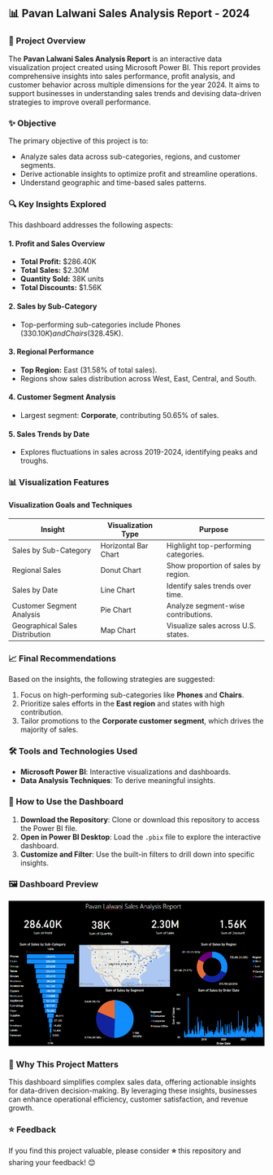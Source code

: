 ## 📊 Pavan Lalwani Sales Analysis Report - 2024

### 📜 Project Overview

The **Pavan Lalwani Sales Analysis Report** is an interactive data visualization project created using Microsoft Power BI. This report provides comprehensive insights into sales performance, profit analysis, and customer behavior across multiple dimensions for the year 2024. It aims to support businesses in understanding sales trends and devising data-driven strategies to improve overall performance.

### ✨ Objective

The primary objective of this project is to:
- Analyze sales data across sub-categories, regions, and customer segments.
- Derive actionable insights to optimize profit and streamline operations.
- Understand geographic and time-based sales patterns.


### 🔍 Key Insights Explored

This dashboard addresses the following aspects:

#### 1. **Profit and Sales Overview**
   - **Total Profit:** $286.40K  
   - **Total Sales:** $2.30M  
   - **Quantity Sold:** 38K units  
   - **Total Discounts:** $1.56K  

#### 2. **Sales by Sub-Category**
   - Top-performing sub-categories include Phones ($330.10K) and Chairs ($328.45K).

#### 3. **Regional Performance**
   - **Top Region:** East (31.58% of total sales).  
   - Regions show sales distribution across West, East, Central, and South.

#### 4. **Customer Segment Analysis**
   - Largest segment: **Corporate**, contributing 50.65% of sales.

#### 5. **Sales Trends by Date**
   - Explores fluctuations in sales across 2019-2024, identifying peaks and troughs.


### 📊 Visualization Features

#### **Visualization Goals and Techniques**
| Insight                              | Visualization Type  | Purpose                                           |
|--------------------------------------|---------------------|---------------------------------------------------|
| Sales by Sub-Category                | Horizontal Bar Chart| Highlight top-performing categories.             |
| Regional Sales                       | Donut Chart         | Show proportion of sales by region.              |
| Sales by Date                        | Line Chart          | Identify sales trends over time.                 |
| Customer Segment Analysis            | Pie Chart           | Analyze segment-wise contributions.              |
| Geographical Sales Distribution      | Map Chart           | Visualize sales across U.S. states.              |


### 📈 Final Recommendations

Based on the insights, the following strategies are suggested:
1. Focus on high-performing sub-categories like **Phones** and **Chairs**.
2. Prioritize sales efforts in the **East region** and states with high contribution.
3. Tailor promotions to the **Corporate customer segment**, which drives the majority of sales.


### 🛠️ Tools and Technologies Used

- **Microsoft Power BI**: Interactive visualizations and dashboards.
- **Data Analysis Techniques**: To derive meaningful insights.

### 📂 How to Use the Dashboard

1. **Download the Repository**: Clone or download this repository to access the Power BI file.
2. **Open in Power BI Desktop**: Load the `.pbix` file to explore the interactive dashboard.
3. **Customize and Filter**: Use the built-in filters to drill down into specific insights.


### 🖼️ Dashboard Preview

![Dashboard Preview](https://github.com/JanviDhonde/Pavan-Lalwani-Sales-PowerBi-Report/blob/main/Pavan%20Lalwani%20Sales%20Analysis%20Report.png)

### 🌟 Why This Project Matters

This dashboard simplifies complex sales data, offering actionable insights for data-driven decision-making. By leveraging these insights, businesses can enhance operational efficiency, customer satisfaction, and revenue growth.

### ⭐ Feedback

If you find this project valuable, please consider **⭐** this repository and sharing your feedback! 😊

